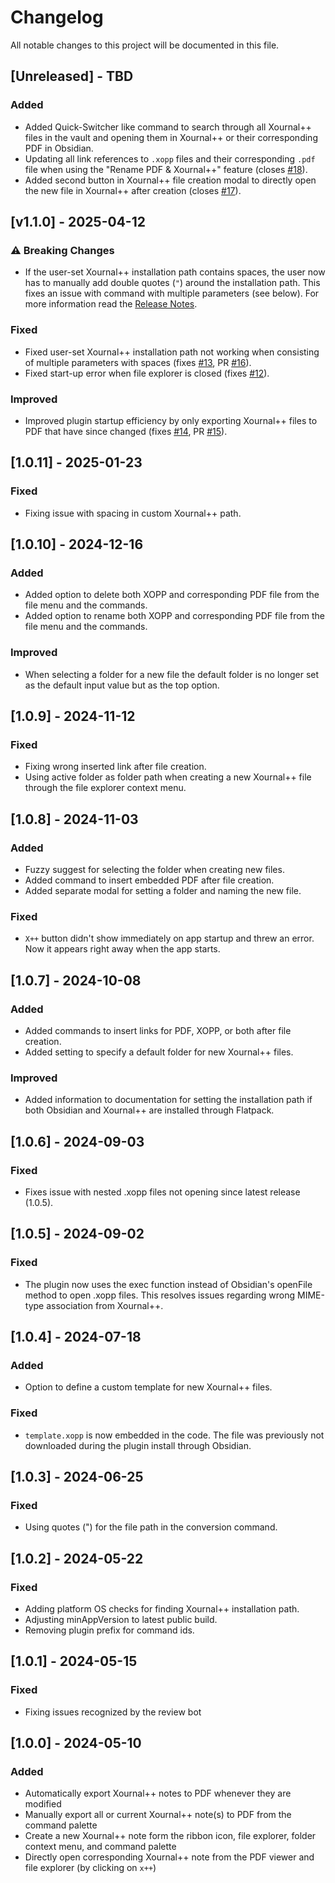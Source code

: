 # Changelog

All notable changes to this project will be documented in this file.

## [Unreleased] - TBD

### Added

-   Added Quick-Switcher like command to search through all Xournal++ files in the vault and opening them in Xournal++ or their corresponding PDF in Obsidian.
-   Updating all link references to `.xopp` files and their corresponding `.pdf` file when using the "Rename PDF & Xournal++" feature (closes [#18](https://github.com/jonjampen/obsidian-xournalpp/issues/18)).
-   Added second button in Xournal++ file creation modal to directly open the new file in Xournal++ after creation (closes [#17](https://github.com/jonjampen/obsidian-xournalpp/issues/17)).

## [v1.1.0] - 2025-04-12

### ⚠️ Breaking Changes

-   If the user-set Xournal++ installation path contains spaces, the user now has to manually add double quotes (`"`) around the installation path. This fixes an issue with command with multiple parameters (see below). For more information read the [Release Notes](https://github.com/jonjampen/obsidian-xournalpp/releases/tag/1.1.0).

### Fixed

-   Fixed user-set Xournal++ installation path not working when consisting of multiple parameters with spaces (fixes [#13](https://github.com/jonjampen/obsidian-xournalpp/issues/13), PR [#16](https://github.com/jonjampen/obsidian-xournalpp/pull/16)).
-   Fixed start-up error when file explorer is closed (fixes [#12](https://github.com/jonjampen/obsidian-xournalpp/issues/12)).

### Improved

-   Improved plugin startup efficiency by only exporting Xournal++ files to PDF that have since changed (fixes [#14](https://github.com/jonjampen/obsidian-xournalpp/issues/14), PR [#15](https://github.com/jonjampen/obsidian-xournalpp/pull/15)).

## [1.0.11] - 2025-01-23

### Fixed

-   Fixing issue with spacing in custom Xournal++ path.

## [1.0.10] - 2024-12-16

### Added

-   Added option to delete both XOPP and corresponding PDF file from the file menu and the commands.
-   Added option to rename both XOPP and corresponding PDF file from the file menu and the commands.

### Improved

-   When selecting a folder for a new file the default folder is no longer set as the default input value but as the top option.

## [1.0.9] - 2024-11-12

### Fixed

-   Fixing wrong inserted link after file creation.
-   Using active folder as folder path when creating a new Xournal++ file through the file explorer context menu.

## [1.0.8] - 2024-11-03

### Added

-   Fuzzy suggest for selecting the folder when creating new files.
-   Added command to insert embedded PDF after file creation.
-   Added separate modal for setting a folder and naming the new file.

### Fixed

-   `X++` button didn't show immediately on app startup and threw an error. Now it appears right away when the app starts.

## [1.0.7] - 2024-10-08

### Added

-   Added commands to insert links for PDF, XOPP, or both after file creation.
-   Added setting to specify a default folder for new Xournal++ files.

### Improved

-   Added information to documentation for setting the installation path if both Obsidian and Xournal++ are installed through Flatpack.

## [1.0.6] - 2024-09-03

### Fixed

-   Fixes issue with nested .xopp files not opening since latest release (1.0.5).

## [1.0.5] - 2024-09-02

### Fixed

-   The plugin now uses the exec function instead of Obsidian's openFile method to open .xopp files. This resolves issues regarding wrong MIME-type association from Xournal++.

## [1.0.4] - 2024-07-18

### Added

-   Option to define a custom template for new Xournal++ files.

### Fixed

-   `template.xopp` is now embedded in the code. The file was previously not downloaded during the plugin install through Obsidian.

## [1.0.3] - 2024-06-25

### Fixed

-   Using quotes (") for the file path in the conversion command.

## [1.0.2] - 2024-05-22

### Fixed

-   Adding platform OS checks for finding Xournal++ installation path.
-   Adjusting minAppVersion to latest public build.
-   Removing plugin prefix for command ids.

## [1.0.1] - 2024-05-15

### Fixed

-   Fixing issues recognized by the review bot

## [1.0.0] - 2024-05-10

### Added

-   Automatically export Xournal++ notes to PDF whenever they are modified
-   Manually export all or current Xournal++ note(s) to PDF from the command palette
-   Create a new Xournal++ note form the ribbon icon, file explorer, folder context menu, and command palette
-   Directly open corresponding Xournal++ note from the PDF viewer and file explorer (by clicking on `x++`)
